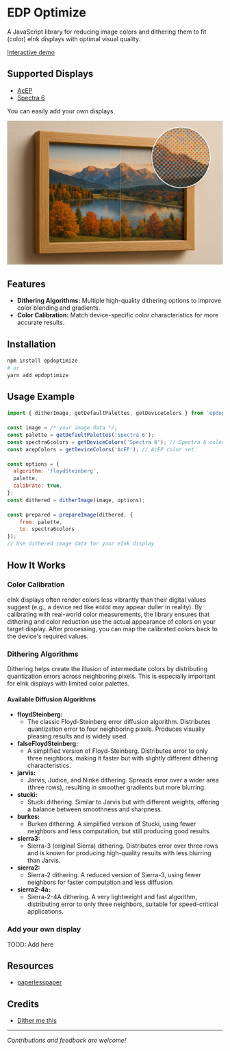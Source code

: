 # EDP Optimize

A JavaScript library for reducing image colors and dithering them to fit (color) eInk displays with optimal visual quality.

[Interactive demo](https://utzel-butzel.github.io/epdoptimize/)

## Supported Displays

- [AcEP](https://www.eink.com/brand/detail/Gallery)
- [Spectra 6](https://www.eink.com/brand?bookmark=Spectra)

You can easily add your own displays.

![Intro image](https://raw.githubusercontent.com/Utzel-Butzel/epdoptimize/refs/heads/main/intro-image.jpg)

## Features

- **Dithering Algorithms:** Multiple high-quality dithering options to improve color blending and gradients.
- **Color Calibration:** Match device-specific color characteristics for more accurate results.

## Installation

```bash
npm install epdoptimize
# or
yarn add epdoptimize
```

## Usage Example

```js
import { ditherImage, getDefaultPalettes, getDeviceColors } from 'epdoptimize';

const image = /* your image data */;
const palette = getDefaultPalettes('Spectra 6');
const spectra6colors = getDeviceColors('Spectra 6'); // Spectra 6 color set
const acepColors = getDeviceColors('AcEP'); // AcEP color set

const options = {
  algorithm: 'floydSteinberg',
  palette,
  calibrate: true,
};
const dithered = ditherImage(image, options);

const prepared = prepareImage(dithered, {
    from: palette,
    to: spectra6colors
});
// Use dithered image data for your eInk display
```

## How It Works

### Color Calibration

eInk displays often render colors less vibrantly than their digital values suggest (e.g., a device red like `#dddd` may appear duller in reality). By calibrating with real-world color measurements, the library ensures that dithering and color reduction use the actual appearance of colors on your target display. After processing, you can map the calibrated colors back to the device's required values.

### Dithering Algorithms

Dithering helps create the illusion of intermediate colors by distributing quantization errors across neighboring pixels. This is especially important for eInk displays with limited color palettes.

#### Available Diffusion Algorithms

- **floydSteinberg:**
  - The classic Floyd-Steinberg error diffusion algorithm. Distributes quantization error to four neighboring pixels. Produces visually pleasing results and is widely used.
- **falseFloydSteinberg:**
  - A simplified version of Floyd-Steinberg. Distributes error to only three neighbors, making it faster but with slightly different dithering characteristics.
- **jarvis:**
  - Jarvis, Judice, and Ninke dithering. Spreads error over a wider area (three rows), resulting in smoother gradients but more blurring.
- **stucki:**
  - Stucki dithering. Similar to Jarvis but with different weights, offering a balance between smoothness and sharpness.
- **burkes:**
  - Burkes dithering. A simplified version of Stucki, using fewer neighbors and less computation, but still producing good results.
- **sierra3:**
  - Sierra-3 (original Sierra) dithering. Distributes error over three rows and is known for producing high-quality results with less blurring than Jarvis.
- **sierra2:**
  - Sierra-2 dithering. A reduced version of Sierra-3, using fewer neighbors for faster computation and less diffusion.
- **sierra2-4a:**
  - Sierra-2-4A dithering. A very lightweight and fast algorithm, distributing error to only three neighbors, suitable for speed-critical applications.

### Add your own display

TOOD: Add here

## Resources

- [paperlesspaper](https://paperlesspaper.de)

## Credits

- [Dither me this](https://github.com/DitheringIdiot/dither-me-this)

---

_Contributions and feedback are welcome!_
